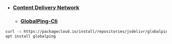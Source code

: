 * ### [Content Delivery Network](https://en.wikipedia.org/wiki/Content_delivery_network)


  * ### [GlobalPing-Cli](https://github.com/jsdelivr/globalping-cli)


```bash
curl -s https://packagecloud.io/install/repositories/jsdelivr/globalping/script.deb.sh | sudo bash
apt install globalping
```
